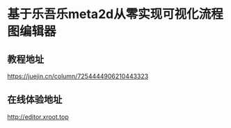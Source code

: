 # 基于乐吾乐meta2d从零实现可视化流程图编辑器

## 教程地址
https://juejin.cn/column/7254444906210443323

## 在线体验地址

http://editor.xroot.top
